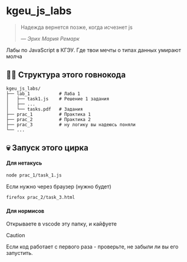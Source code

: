 # kgeu_js_labs

> Надежда вернется позже, когда исчезнет js
> 
> *— Эрих Мария Ремарк*

Лабы по JavaScript в КГЭУ. Где твои мечты о типах данных умирают молча

## 🏴‍☠️ Структура этого говнокода

```
kgeu_js_labs/
├── lab_1           # Лаба 1
│   ├── task1.js    # Решение 1 задания
│   ├── ...
│   └── tasks.pdf   # Задания
├── prac_1          # Практика 1
├── prac_2          # Практика 2
├── prac_3          # ну логику вы надеюсь поняли
└── ...
```

## 💀 Запуск этого цирка

#### **Для нетакусь**
```bash
node prac_1/task_1.js
```

Если нужно через браузер (нужно будет)

```bash
firefox prac_2/task_3.html
```

#### **Для нормисов**
Открываете в vscode эту папку, и кайфуете

> [!CAUTION] 
> Если код работает с первого раза - проверьте, не забыли ли вы его запустить.



